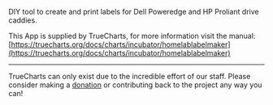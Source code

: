 DIY tool to create and print labels for Dell Poweredge and HP Proliant drive caddies.

This App is supplied by TrueCharts, for more information visit the manual: [https://truecharts.org/docs/charts/incubator/homelablabelmaker](https://truecharts.org/docs/charts/incubator/homelablabelmaker)

---

TrueCharts can only exist due to the incredible effort of our staff.
Please consider making a [donation](https://truecharts.org/docs/about/sponsor) or contributing back to the project any way you can!
